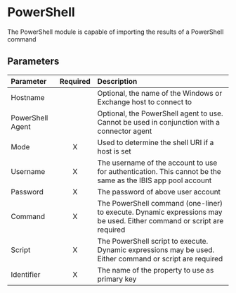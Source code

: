 # PowerShell

The PowerShell module is capable of importing the results of a
PowerShell command

## Parameters

|     Parameter    | Required |                                                      Description                                                      |
|:-----------------|:--------:|:----------------------------------------------------------------------------------------------------------------------|
|     Hostname     |          |                            Optional, the name of the Windows or Exchange host to connect to                           |
| PowerShell Agent |          |              Optional, the PowerShell agent to use. Cannot be used in conjunction with a connector agent              |
|       Mode       |     X    |                                    Used to determine the shell URI if a host is set                                   |
|     Username     |     X    |      The username of the account to use for authentication. This cannot be the same as the IBIS app pool account      |
|     Password     |     X    |                                           The password of above user account                                          |
|      Command     |     X    | The PowerShell command (one-liner) to execute. Dynamic expressions may be used. Either command or script are required |
|      Script      |     X    |        The PowerShell script to execute. Dynamic expressions may be used. Either command or script are required       |
|    Identifier    |     X    |                                     The name of the property to use as primary key                                    |